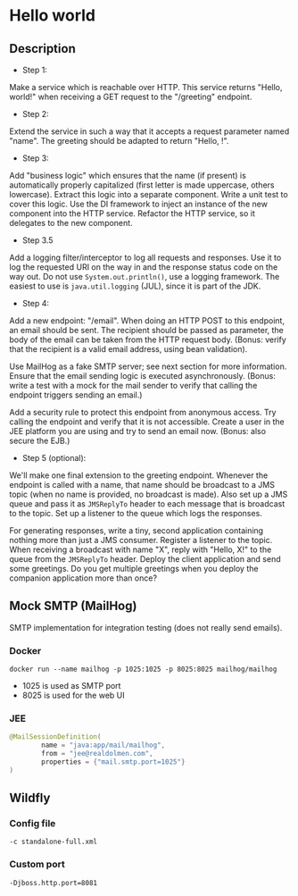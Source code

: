 # Hello world

## Description

* Step 1:
 
Make a service which is reachable over HTTP.
This service returns "Hello, world!" when receiving a GET request to the "/greeting" endpoint.

* Step 2:
 
Extend the service in such a way that it accepts a request parameter named "name".
The greeting should be adapted to return "Hello, <name>!".

* Step 3:

Add "business logic" which ensures that the name (if present) is automatically properly capitalized (first letter is made uppercase, others lowercase).
Extract this logic into a separate component.
Write a unit test to cover this logic.
Use the DI framework to inject an instance of the new component into the HTTP service.
Refactor the HTTP service, so it delegates to the new component.

* Step 3.5

Add a logging filter/interceptor to log all requests and responses.
Use it to log the requested URI on the way in and the response status code on the way out.
Do not use `System.out.println()`, use a logging framework.
The easiest to use is `java.util.logging` (JUL), since it is part of the JDK.

* Step 4:

Add a new endpoint: "/email".
When doing an HTTP POST to this endpoint, an email should be sent.
The recipient should be passed as parameter, the body of the email can be taken from the HTTP request body.
(Bonus: verify that the recipient is a valid email address, using bean validation).

Use MailHog as a fake SMTP server; see next section for more information.
Ensure that the email sending logic is executed asynchronously.
(Bonus: write a test with a mock for the mail sender to verify that calling the endpoint triggers sending an email.)

Add a security rule to protect this endpoint from anonymous access.
Try calling the endpoint and verify that it is not accessible.
Create a user in the JEE platform you are using and try to send an email now.
(Bonus: also secure the EJB.)

* Step 5 (optional):

We'll make one final extension to the greeting endpoint.
Whenever the endpoint is called with a name, that name should be broadcast to a JMS topic (when no name is provided, no broadcast is made).
Also set up a JMS queue and pass it as `JMSReplyTo` header to each message that is broadcast to the topic.
Set up a listener to the queue which logs the responses.

For generating responses, write a tiny, second application containing nothing more than just a JMS consumer.
Register a listener to the topic.
When receiving a broadcast with name "X", reply with "Hello, X!" to the queue from the `JMSReplyTo` header.
Deploy the client application and send some greetings.
Do you get multiple greetings when you deploy the companion application more than once?

## Mock SMTP (MailHog)

SMTP implementation for integration testing (does not really send emails).

### Docker

    docker run --name mailhog -p 1025:1025 -p 8025:8025 mailhog/mailhog

* 1025 is used as SMTP port
* 8025 is used for the web UI

### JEE

```java
@MailSessionDefinition(
        name = "java:app/mail/mailhog",
        from = "jee@realdolmen.com",
        properties = {"mail.smtp.port=1025"}
)
```

## Wildfly

### Config file

    -c standalone-full.xml

### Custom port

    -Djboss.http.port=8081